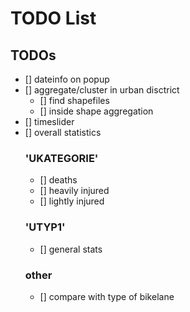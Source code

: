 # TODO List
## TODOs
- [] dateinfo on popup
- [] aggregate/cluster in urban disctrict 
    - [] find shapefiles
    - [] inside shape aggregation
- [] timeslider
- [] overall statistics
    ### 'UKATEGORIE'
    - [] deaths
    - [] heavily injured
    - [] lightly injured
    ### 'UTYP1'
    - [] general stats
    ### other
    - [] compare with type of bikelane